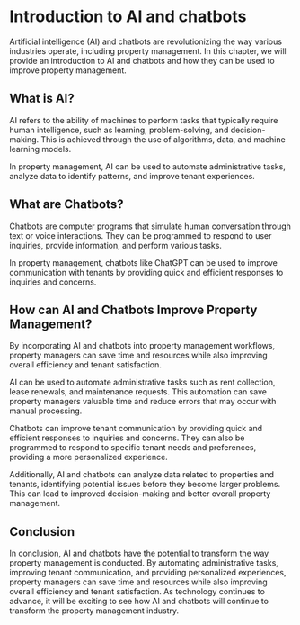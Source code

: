 Introduction to AI and chatbots
==============================================================================================

Artificial intelligence (AI) and chatbots are revolutionizing the way various industries operate, including property management. In this chapter, we will provide an introduction to AI and chatbots and how they can be used to improve property management.

What is AI?
-----------

AI refers to the ability of machines to perform tasks that typically require human intelligence, such as learning, problem-solving, and decision-making. This is achieved through the use of algorithms, data, and machine learning models.

In property management, AI can be used to automate administrative tasks, analyze data to identify patterns, and improve tenant experiences.

What are Chatbots?
------------------

Chatbots are computer programs that simulate human conversation through text or voice interactions. They can be programmed to respond to user inquiries, provide information, and perform various tasks.

In property management, chatbots like ChatGPT can be used to improve communication with tenants by providing quick and efficient responses to inquiries and concerns.

How can AI and Chatbots Improve Property Management?
----------------------------------------------------

By incorporating AI and chatbots into property management workflows, property managers can save time and resources while also improving overall efficiency and tenant satisfaction.

AI can be used to automate administrative tasks such as rent collection, lease renewals, and maintenance requests. This automation can save property managers valuable time and reduce errors that may occur with manual processing.

Chatbots can improve tenant communication by providing quick and efficient responses to inquiries and concerns. They can also be programmed to respond to specific tenant needs and preferences, providing a more personalized experience.

Additionally, AI and chatbots can analyze data related to properties and tenants, identifying potential issues before they become larger problems. This can lead to improved decision-making and better overall property management.

Conclusion
----------

In conclusion, AI and chatbots have the potential to transform the way property management is conducted. By automating administrative tasks, improving tenant communication, and providing personalized experiences, property managers can save time and resources while also improving overall efficiency and tenant satisfaction. As technology continues to advance, it will be exciting to see how AI and chatbots will continue to transform the property management industry.
